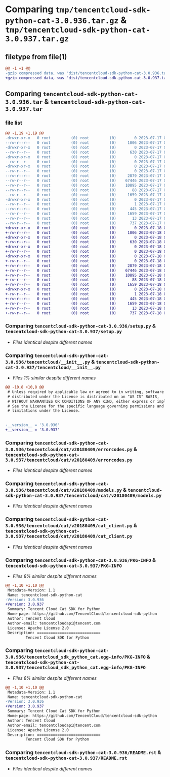 # Comparing `tmp/tencentcloud-sdk-python-cat-3.0.936.tar.gz` & `tmp/tencentcloud-sdk-python-cat-3.0.937.tar.gz`

## filetype from file(1)

```diff
@@ -1 +1 @@
-gzip compressed data, was "dist/tencentcloud-sdk-python-cat-3.0.936.tar", last modified: Mon Jul 17 00:19:26 2023, max compression
+gzip compressed data, was "dist/tencentcloud-sdk-python-cat-3.0.937.tar", last modified: Tue Jul 18 00:19:01 2023, max compression
```

## Comparing `tencentcloud-sdk-python-cat-3.0.936.tar` & `tencentcloud-sdk-python-cat-3.0.937.tar`

### file list

```diff
@@ -1,19 +1,19 @@
-drwxr-xr-x   0 root         (0) root         (0)        0 2023-07-17 00:19:26.000000 tencentcloud-sdk-python-cat-3.0.936/
--rw-r--r--   0 root         (0) root         (0)     1006 2023-07-17 00:19:26.000000 tencentcloud-sdk-python-cat-3.0.936/setup.py
-drwxr-xr-x   0 root         (0) root         (0)        0 2023-07-17 00:19:26.000000 tencentcloud-sdk-python-cat-3.0.936/tencentcloud/
--rw-r--r--   0 root         (0) root         (0)      630 2023-07-17 00:19:26.000000 tencentcloud-sdk-python-cat-3.0.936/tencentcloud/__init__.py
-drwxr-xr-x   0 root         (0) root         (0)        0 2023-07-17 00:19:26.000000 tencentcloud-sdk-python-cat-3.0.936/tencentcloud/cat/
--rw-r--r--   0 root         (0) root         (0)        0 2023-07-17 00:19:26.000000 tencentcloud-sdk-python-cat-3.0.936/tencentcloud/cat/__init__.py
-drwxr-xr-x   0 root         (0) root         (0)        0 2023-07-17 00:19:26.000000 tencentcloud-sdk-python-cat-3.0.936/tencentcloud/cat/v20180409/
--rw-r--r--   0 root         (0) root         (0)        0 2023-07-17 00:19:26.000000 tencentcloud-sdk-python-cat-3.0.936/tencentcloud/cat/v20180409/__init__.py
--rw-r--r--   0 root         (0) root         (0)     2879 2023-07-17 00:19:26.000000 tencentcloud-sdk-python-cat-3.0.936/tencentcloud/cat/v20180409/errorcodes.py
--rw-r--r--   0 root         (0) root         (0)    67446 2023-07-17 00:19:26.000000 tencentcloud-sdk-python-cat-3.0.936/tencentcloud/cat/v20180409/models.py
--rw-r--r--   0 root         (0) root         (0)    10895 2023-07-17 00:19:26.000000 tencentcloud-sdk-python-cat-3.0.936/tencentcloud/cat/v20180409/cat_client.py
--rw-r--r--   0 root         (0) root         (0)       88 2023-07-17 00:19:26.000000 tencentcloud-sdk-python-cat-3.0.936/setup.cfg
--rw-r--r--   0 root         (0) root         (0)     1659 2023-07-17 00:19:26.000000 tencentcloud-sdk-python-cat-3.0.936/PKG-INFO
-drwxr-xr-x   0 root         (0) root         (0)        0 2023-07-17 00:19:26.000000 tencentcloud-sdk-python-cat-3.0.936/tencentcloud_sdk_python_cat.egg-info/
--rw-r--r--   0 root         (0) root         (0)        1 2023-07-17 00:19:26.000000 tencentcloud-sdk-python-cat-3.0.936/tencentcloud_sdk_python_cat.egg-info/dependency_links.txt
--rw-r--r--   0 root         (0) root         (0)      445 2023-07-17 00:19:26.000000 tencentcloud-sdk-python-cat-3.0.936/tencentcloud_sdk_python_cat.egg-info/SOURCES.txt
--rw-r--r--   0 root         (0) root         (0)     1659 2023-07-17 00:19:26.000000 tencentcloud-sdk-python-cat-3.0.936/tencentcloud_sdk_python_cat.egg-info/PKG-INFO
--rw-r--r--   0 root         (0) root         (0)       13 2023-07-17 00:19:26.000000 tencentcloud-sdk-python-cat-3.0.936/tencentcloud_sdk_python_cat.egg-info/top_level.txt
--rw-r--r--   0 root         (0) root         (0)      737 2023-07-17 00:19:26.000000 tencentcloud-sdk-python-cat-3.0.936/README.rst
+drwxr-xr-x   0 root         (0) root         (0)        0 2023-07-18 00:19:01.000000 tencentcloud-sdk-python-cat-3.0.937/
+-rw-r--r--   0 root         (0) root         (0)     1006 2023-07-18 00:19:01.000000 tencentcloud-sdk-python-cat-3.0.937/setup.py
+drwxr-xr-x   0 root         (0) root         (0)        0 2023-07-18 00:19:01.000000 tencentcloud-sdk-python-cat-3.0.937/tencentcloud/
+-rw-r--r--   0 root         (0) root         (0)      630 2023-07-18 00:19:01.000000 tencentcloud-sdk-python-cat-3.0.937/tencentcloud/__init__.py
+drwxr-xr-x   0 root         (0) root         (0)        0 2023-07-18 00:19:01.000000 tencentcloud-sdk-python-cat-3.0.937/tencentcloud/cat/
+-rw-r--r--   0 root         (0) root         (0)        0 2023-07-18 00:19:01.000000 tencentcloud-sdk-python-cat-3.0.937/tencentcloud/cat/__init__.py
+drwxr-xr-x   0 root         (0) root         (0)        0 2023-07-18 00:19:01.000000 tencentcloud-sdk-python-cat-3.0.937/tencentcloud/cat/v20180409/
+-rw-r--r--   0 root         (0) root         (0)        0 2023-07-18 00:19:01.000000 tencentcloud-sdk-python-cat-3.0.937/tencentcloud/cat/v20180409/__init__.py
+-rw-r--r--   0 root         (0) root         (0)     2879 2023-07-18 00:19:01.000000 tencentcloud-sdk-python-cat-3.0.937/tencentcloud/cat/v20180409/errorcodes.py
+-rw-r--r--   0 root         (0) root         (0)    67446 2023-07-18 00:19:01.000000 tencentcloud-sdk-python-cat-3.0.937/tencentcloud/cat/v20180409/models.py
+-rw-r--r--   0 root         (0) root         (0)    10895 2023-07-18 00:19:01.000000 tencentcloud-sdk-python-cat-3.0.937/tencentcloud/cat/v20180409/cat_client.py
+-rw-r--r--   0 root         (0) root         (0)       88 2023-07-18 00:19:01.000000 tencentcloud-sdk-python-cat-3.0.937/setup.cfg
+-rw-r--r--   0 root         (0) root         (0)     1659 2023-07-18 00:19:01.000000 tencentcloud-sdk-python-cat-3.0.937/PKG-INFO
+drwxr-xr-x   0 root         (0) root         (0)        0 2023-07-18 00:19:01.000000 tencentcloud-sdk-python-cat-3.0.937/tencentcloud_sdk_python_cat.egg-info/
+-rw-r--r--   0 root         (0) root         (0)        1 2023-07-18 00:19:01.000000 tencentcloud-sdk-python-cat-3.0.937/tencentcloud_sdk_python_cat.egg-info/dependency_links.txt
+-rw-r--r--   0 root         (0) root         (0)      445 2023-07-18 00:19:01.000000 tencentcloud-sdk-python-cat-3.0.937/tencentcloud_sdk_python_cat.egg-info/SOURCES.txt
+-rw-r--r--   0 root         (0) root         (0)     1659 2023-07-18 00:19:01.000000 tencentcloud-sdk-python-cat-3.0.937/tencentcloud_sdk_python_cat.egg-info/PKG-INFO
+-rw-r--r--   0 root         (0) root         (0)       13 2023-07-18 00:19:01.000000 tencentcloud-sdk-python-cat-3.0.937/tencentcloud_sdk_python_cat.egg-info/top_level.txt
+-rw-r--r--   0 root         (0) root         (0)      737 2023-07-18 00:19:01.000000 tencentcloud-sdk-python-cat-3.0.937/README.rst
```

### Comparing `tencentcloud-sdk-python-cat-3.0.936/setup.py` & `tencentcloud-sdk-python-cat-3.0.937/setup.py`

 * *Files identical despite different names*

### Comparing `tencentcloud-sdk-python-cat-3.0.936/tencentcloud/__init__.py` & `tencentcloud-sdk-python-cat-3.0.937/tencentcloud/__init__.py`

 * *Files 1% similar despite different names*

```diff
@@ -10,8 +10,8 @@
 # Unless required by applicable law or agreed to in writing, software
 # distributed under the License is distributed on an "AS IS" BASIS,
 # WITHOUT WARRANTIES OR CONDITIONS OF ANY KIND, either express or implied.
 # See the License for the specific language governing permissions and
 # limitations under the License.
 
 
-__version__ = '3.0.936'
+__version__ = '3.0.937'
```

### Comparing `tencentcloud-sdk-python-cat-3.0.936/tencentcloud/cat/v20180409/errorcodes.py` & `tencentcloud-sdk-python-cat-3.0.937/tencentcloud/cat/v20180409/errorcodes.py`

 * *Files identical despite different names*

### Comparing `tencentcloud-sdk-python-cat-3.0.936/tencentcloud/cat/v20180409/models.py` & `tencentcloud-sdk-python-cat-3.0.937/tencentcloud/cat/v20180409/models.py`

 * *Files identical despite different names*

### Comparing `tencentcloud-sdk-python-cat-3.0.936/tencentcloud/cat/v20180409/cat_client.py` & `tencentcloud-sdk-python-cat-3.0.937/tencentcloud/cat/v20180409/cat_client.py`

 * *Files identical despite different names*

### Comparing `tencentcloud-sdk-python-cat-3.0.936/PKG-INFO` & `tencentcloud-sdk-python-cat-3.0.937/PKG-INFO`

 * *Files 8% similar despite different names*

```diff
@@ -1,10 +1,10 @@
 Metadata-Version: 1.1
 Name: tencentcloud-sdk-python-cat
-Version: 3.0.936
+Version: 3.0.937
 Summary: Tencent Cloud Cat SDK for Python
 Home-page: https://github.com/TencentCloud/tencentcloud-sdk-python
 Author: Tencent Cloud
 Author-email: tencentcloudapi@tencent.com
 License: Apache License 2.0
 Description: ============================
         Tencent Cloud SDK for Python
```

### Comparing `tencentcloud-sdk-python-cat-3.0.936/tencentcloud_sdk_python_cat.egg-info/PKG-INFO` & `tencentcloud-sdk-python-cat-3.0.937/tencentcloud_sdk_python_cat.egg-info/PKG-INFO`

 * *Files 8% similar despite different names*

```diff
@@ -1,10 +1,10 @@
 Metadata-Version: 1.1
 Name: tencentcloud-sdk-python-cat
-Version: 3.0.936
+Version: 3.0.937
 Summary: Tencent Cloud Cat SDK for Python
 Home-page: https://github.com/TencentCloud/tencentcloud-sdk-python
 Author: Tencent Cloud
 Author-email: tencentcloudapi@tencent.com
 License: Apache License 2.0
 Description: ============================
         Tencent Cloud SDK for Python
```

### Comparing `tencentcloud-sdk-python-cat-3.0.936/README.rst` & `tencentcloud-sdk-python-cat-3.0.937/README.rst`

 * *Files identical despite different names*

